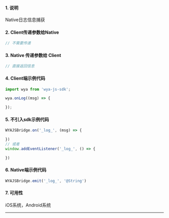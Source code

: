 #### 1. 说明

Native日志信息捕获

#### 2. Client传递参数给Native

```javascript
// 不需要传递
```
#### 3. Native 传递参数给 Client

```javascript
// 直接返回信息
```

#### 4. Client端示例代码

```javascript
import wya from 'wya-js-sdk';

wya.onLog((msg) => {

});
```

#### 5. 不引入sdk示例代码

```javascript
WYAJSBridge.on('_log_', (msg) => {

})
// 或者
window.addEventListener('_log_', () => {

})
```

#### 6. Native端示例代码

```javascript
WYAJSBridge.emit('_log_', '@String')
```

#### 7. 可用性

iOS系统，Android系统

---------
